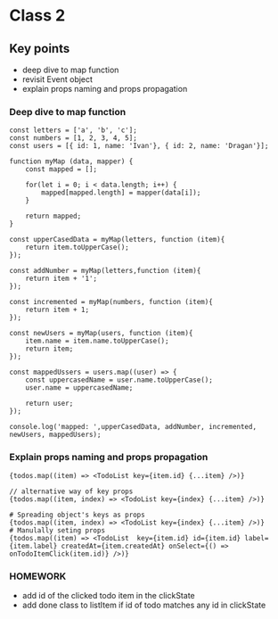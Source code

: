 # Class 2

## Key points
- deep dive to map function
- revisit Event object
- explain props naming and props propagation

### Deep dive to map function
    const letters = ['a', 'b', 'c'];
    const numbers = [1, 2, 3, 4, 5];
    const users = [{ id: 1, name: 'Ivan'}, { id: 2, name: 'Dragan'}];

    function myMap (data, mapper) {
        const mapped = [];
        
        for(let i = 0; i < data.length; i++) {
            mapped[mapped.length] = mapper(data[i]);
        }
        
        return mapped;
    }

    const upperCasedData = myMap(letters, function (item){
        return item.toUpperCase();
    });

    const addNumber = myMap(letters,function (item){
        return item + '1';
    });

    const incremented = myMap(numbers, function (item){
        return item + 1;
    });

    const newUsers = myMap(users, function (item){
        item.name = item.name.toUpperCase();
        return item;
    });

    const mappedUssers = users.map((user) => {
        const uppercasedName = user.name.toUpperCase();
        user.name = uppercasedName;

        return user;
    });
    
    console.log('mapped: ',upperCasedData, addNumber, incremented, newUsers, mappedUsers);

### Explain props naming and props propagation
    
    {todos.map((item) => <TodoList key={item.id} {...item} />)}

    // alternative way of key props
    {todos.map((item, index) => <TodoList key={index} {...item} />)}
    
    # Spreading object's keys as props
    {todos.map((item, index) => <TodoList key={index} {...item} />)}
    # Manulally seting props
    {todos.map((item) => <TodoList  key={item.id} id={item.id} label={item.label} createdAt={item.createdAt} onSelect={() => onTodoItemClick(item.id)} />)}
    
    

### HOMEWORK
- add id of the clicked todo item in the clickState
- add done class to listItem if id of todo matches any id in clickState
